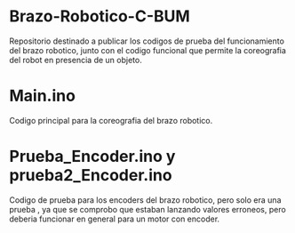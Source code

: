 # Brazo-Robotico-C-BUM
Repositorio destinado a publicar los codigos de prueba del funcionamiento del brazo robotico, junto con el codigo funcional que permite la coreografia del robot en presencia de un objeto. 

# Main.ino
Codigo principal para la coreografia del brazo robotico.

# Prueba_Encoder.ino y prueba2_Encoder.ino
Codigo de prueba para los encoders del brazo robotico, pero solo era una prueba , ya que se comprobo que estaban lanzando valores erroneos, pero deberia funcionar en general para un motor con encoder.
